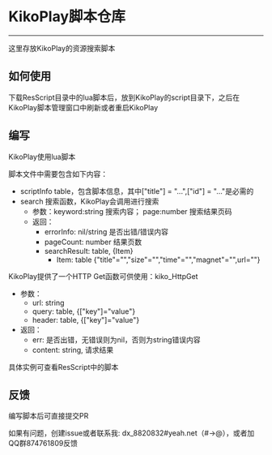 # KikoPlay脚本仓库
---
这里存放KikoPlay的资源搜索脚本

## 如何使用
 下载ResScript目录中的lua脚本后，放到KikoPlay的script目录下，之后在KikoPlay脚本管理窗口中刷新或者重启KikoPlay

## 编写

KikoPlay使用lua脚本

脚本文件中需要包含如下内容：
 - scriptInfo table，包含脚本信息，其中["title"] = "...",["id"] = "..."是必需的
 - search 搜索函数，KikoPlay会调用进行搜索
     - 参数：keyword:string 搜索内容； page:number 搜索结果页码
     - 返回：
         - errorInfo: nil/string 是否出错/错误内容
         - pageCount: number 结果页数
         - searchResult: table, {Item}
             - Item:  table {"title"="","size"="","time"="","magnet"="",url=""}

KikoPlay提供了一个HTTP Get函数可供使用：kiko_HttpGet
 - 参数：
     - url: string
     - query: table, {["key"]="value"}
     - header: table, {["key"]="value"}
 - 返回：
     - err: 是否出错，无错误则为nil，否则为string错误内容
     - content: string, 请求结果

具体实例可查看ResScript中的脚本

## 反馈

编写脚本后可直接提交PR

如果有问题，创建issue或者联系我:
dx_8820832#yeah.net（#→@），或者加QQ群874761809反馈
